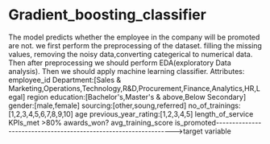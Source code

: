 # Gradient_boosting_classifier
The model predicts whether the employee in the company will be promoted are not.
we first perform the preprocessing of the dataset. filling the missing values, removing the noisy data,converting categerical to numerical data.
Then after preprocessing we should perform EDA(exploratory Data analysis).
Then we should apply machine learning classifier.
Attributes:
employee_id
Department:[Sales & Marketing,Operations,Technology,R&D,Procurement,Finance,Analytics,HR,Legal]
region
education:[Bachelor's,Master's & above,Below Secondary]
gender:[male,female]
sourcing:[other,soung,referred]
no_of_trainings:[1,2,3,4,5,6,7,8,9,10]
age
previous_year_rating:[1,2,3,4,5]
length_of_service
KPIs_met >80%
awards_won?
avg_training_score
is_promoted----------------------------------------------------------------->target variable

